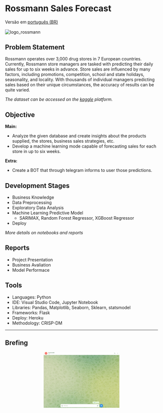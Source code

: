 # Rossmann Sales Forecast

Versão em  [português (BR)](https://github.com/alyssonvidal/Rossmann-Sales-Forecast/blob/main/referenses/README_PT.md)

<img src="/images/logo_rossmann.jpg " alt="logo_rossmann" width="400" align='center'/>

## Problem Statement

Rossmann operates over 3,000 drug stores in 7 European countries. Currently, Rossmann store managers are tasked with predicting their daily sales for up to six weeks in advance. Store sales are influenced by many factors, including promotions, competition, school and state holidays, seasonality, and locality. With thousands of individual managers predicting sales based on their unique circumstances, the accuracy of results can be quite varied.

*The dataset can be accessed on the [kaggle](https://www.kaggle.com/competitions/rossmann-store-sales/data/) platform.*

## Objective
**Main:**
* Analyze the given database and create insights about the products supplied, the stores, business sales strategies, etc.
* Develop a machine learning mode capable of forecasting sales for each store in up to six weeks.

**Extra:**    
* Create a BOT that through telegram informs to user those predictions.

## Development Stages
* Business Knowledge
* Data Preprocessing
* Exploratory Data Analysis
* Machine Learning Predictive Model
    - SARIMAX, Random Forest Regressor, XGBoost Regressor
* Deploy
    
*More details on notebooks and reports* 

## Reports
* Project Presentation
* Business Avaliation
* Model Performace


## Tools
* Languages: Python
* IDE: Visual Studio Code, Jupyter Notebook
* Libraries: Pandas, Matplotlib, Seaborn, Sklearn, statsmodel
* Frameworks: Flask
* Deploy: Heroku
* Methodology: CRISP-DM

*** 

## Brefing 


<div align="center">
<img src="images/rossmann_telegram_bot.gif" width="250px">
</div>